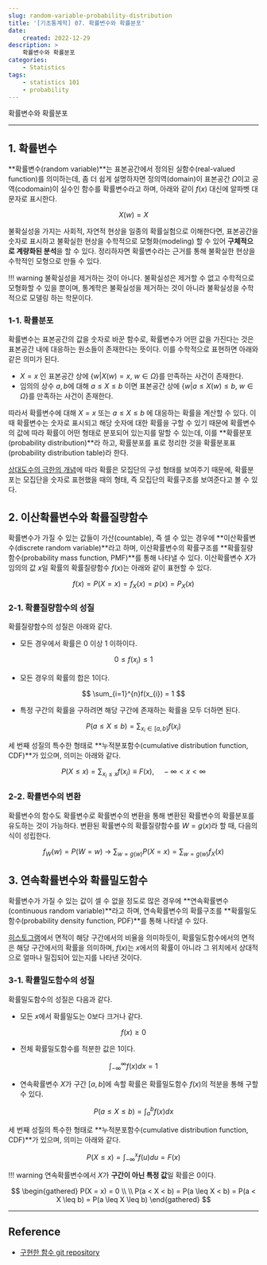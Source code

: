 ```yaml
---
slug: random-variable-probability-distribution
title: '[기초통계학] 07. 확률변수와 확률분포'
date:
    created: 2022-12-29
description: >
    확률변수와 확률분포
categories:
    - Statistics
tags:
    - statistics 101
    - probability
---
```


확률변수와 확률분포  

<!-- more -->

---

## 1. 확률변수

**확률변수(random variable)**는 표본공간에서 정의된 실함수(real-valued function)를 의미하는데, 좀 더 쉽게 설명하자면 정의역(domain)이 표본공간 $\Omega$이고 공역(codomain)이 실수인 함수를 확률변수라고 하며, 아래와 같이 $f(x)$ 대신에 알파벳 대문자로 표시한다.  

$$
X(w) = X
$$

불확실성을 가지는 사회적, 자연적 현상을 일종의 확률실험으로 이해한다면, 표본공간을 숫자로 표시하고 불확실한 현상을 수학적으로 모형화(modeling) 할 수 있어 **구체적으로 계량화된 분석**을 할 수 있다. 정리하자면 확률변수라는 근거를 통해 불확실한 현상을 수학적인 모형으로 만들 수 있다.  

!!! warning
    불확실성을 제거하는 것이 아니다. 불확실성은 제거할 수 없고 수학적으로 모형화할 수 있을 뿐이며, 통계학은 불확실성을 제거하는 것이 아니라 불확실성을 수학적으로 모델링 하는 학문이다.  

### 1-1. 확률분포

확률변수는 표본공간의 값을 숫자로 바꾼 함수로, 확률변수가 어떤 값을 가진다는 것은 표본공간 내에 대응하는 원소들이 존재한다는 뜻이다. 이를 수학적으로 표현하면 아래와 같은 의미가 된다.  

- $X = x$ 인 표본공간 상에 $\{ w \vert X(w) = x, \ w \in \Omega \}$를 만족하는 사건이 존재한다.
- 임의의 상수 $a, b$에 대해 $a \leq X \leq b$ 이면 표본공간 상에 $\{ w \vert a \leq X(w) \leq b, \ w \in \Omega \}$를 만족하는 사건이 존재한다.

따라서 확률변수에 대해 $X = x$ 또는 $a \leq X \leq b$ 에 대응하는 확률을 계산할 수 있다. 이 때 확률변수는 숫자로 표시되고 해당 숫자에 대한 확률을 구할 수 있기 때문에 확률변수의 값에 따라 확률이 어떤 형태로 분포되어 있는지를 말할 수 있는데, 이를 **확률분포(probability distribution)**라 하고, 확률분포를 표로 정리한 것을 확률분포표(probability distribution table)라 한다.  

[상대도수의 극한의 개념](2022-12-24-statistical_probability.md/#3-통계적-확률)에 따라 확률은 모집단의 구성 형태를 보여주기 때문에, 확률분포는 모집단을 숫자로 표현했을 때의 형태, 즉 모집단의 확률구조를 보여준다고 볼 수 있다.  

## 2. 이산확률변수와 확률질량함수

확률변수가 가질 수 있는 값들이 가산(countable), 즉 셀 수 있는 경우에 **이산확률변수(discrete random variable)**라고 하며, 이산확률변수의 확률구조를 **확률질량함수(probability mass function, PMF)**를 통해 나타낼 수 있다. 이산확률변수 $X$가 임의의 값 $x$일 확률의 확률질량함수 $f(x)$는 아래와 같이 표현할 수 있다.  

$$
f(x) = P(X = x) = f_{X}(x) = p(x) = P_{X}(x)
$$

### 2-1. 확률질량함수의 성질

확률질량함수의 성질은 아래와 같다.  

- 모든 경우에서 확률은 0 이상 1 이하이다.

$$
0 \leq f(x_{i}) \leq 1
$$

- 모든 경우의 확률의 합은 1이다.

$$
\sum_{i=1}^{n}f(x_{i}) = 1
$$

- 특정 구간의 확률을 구하려면 해당 구간에 존재하는 확률을 모두 더하면 된다.

$$
P(a \leq X \leq b) = \sum_{x_{i} \in [a, b]} f(x_{i})
$$

세 번째 성질의 특수한 형태로 **누적분포함수(cumulative distribution function, CDF)**가 있으며, 의미는 아래와 같다.  

$$
P(X \leq x) = \sum_{x_{i} \leq x} f(x_{i}) \equiv F(x), \quad -\infty < x < \infty
$$

### 2-2. 확률변수의 변환

확률변수의 함수도 확률변수로 확률변수의 변환을 통해 변환된 확률변수의 확률분포를 유도하는 것이 가능하다. 변환된 확률변수의 확률질량함수를 $W = g(x)$라 할 때, 다음의 식이 성립한다.  

$$
f_{W}(w) = P(W = w) \ \to \ \sum_{w=g(w)}P(X = x) = \sum_{w=g(w)}f_{X}(x)
$$

## 3. 연속확률변수와 확률밀도함수

확률변수가 가질 수 있는 값이 셀 수 없을 정도로 많은 경우에 **연속확률변수(continuous random variable)**라고 하며, 연속확률변수의 확률구조를 **확률밀도함수(probability density function, PDF)**를 통해 나타낼 수 있다.  

[히스토그램](2022-12-17-variable_types.md/#4-히스토그램과-막대-그래프의-차이)에서 면적이 해당 구간에서의 비율을 의미하듯이, 확률밀도함수에서의 면적은 해당 구간에서의 확률을 의미하며, $f(x)$는 $x$에서의 확률이 아니라 그 위치에서 상대적으로 얼마나 밀집되어 있는지를 나타낸 것이다.  

### 3-1. 확률밀도함수의 성질

확률밀도함수의 성질은 다음과 같다.  

- 모든 $x$에서 확률밀도는 0보다 크거나 같다.

$$
f(x) \geq 0
$$

- 전체 확률밀도함수를 적분한 값은 1이다.

$$
\int_{-\infty}^{\infty}f(x)dx = 1
$$

- 연속확률변수 $X$가 구간 $[a, b]$에 속할 확률은 확률밀도함수 $f(x)$의 적분을 통해 구할 수 있다.

$$
P(a \leq X \leq b) = \int_{a}^{b}f(x)dx
$$

세 번째 성질의 특수한 형태로 **누적분포함수(cumulative distribution function, CDF)**가 있으며, 의미는 아래와 같다.  

$$
P(X \leq x) = \int_{-\infty}^{x}f(u)du = F(x)
$$

!!! warning
    연속확률변수에서 $X$가 **구간이 아닌 특정 값**일 확률은 0이다.  

$$
\begin{gathered}
P(X = x) = 0 \\
\\
P(a < X < b) = P(a \leq X < b) = P(a < X \leq b) = P(a \leq X \leq b)
\end{gathered}
$$

---
## Reference
- [구현한 함수 git repository](https://github.com/djccnt15/mathematics)